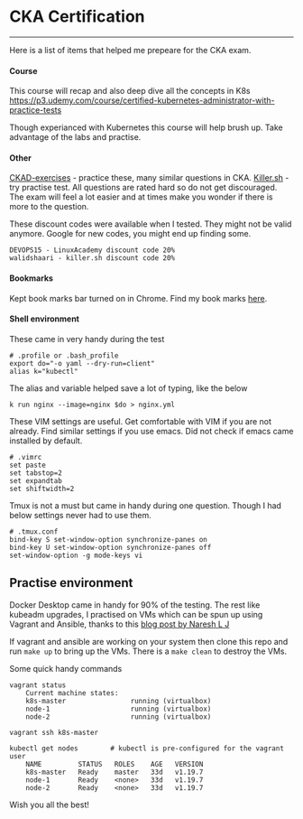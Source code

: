 # CKA Certification
---

Here is a list of items that helped me prepeare for the CKA exam.

#### Course
This course will recap and also deep dive all the concepts in K8s https://p3.udemy.com/course/certified-kubernetes-administrator-with-practice-tests

Though experianced with Kubernetes this course will help brush up. Take advantage of the labs and practise.

#### Other
[CKAD-exercises](https://github.com/dgkanatsios/CKAD-exercises) - practice these, many similar questions in CKA.
[Killer.sh](https://killer.sh/) - try practise test. All questions are rated hard so do not get discouraged. The exam will feel a lot easier and at times make you wonder if there is more to the question.

These discount codes were available when I tested. They might not be valid anymore. Google for new codes, you might end up finding some.
```
DEVOPS15 - LinuxAcademy discount code 20%
walidshaari - killer.sh discount code 20%
```

#### Bookmarks
Kept book marks bar turned on in Chrome. Find my book marks [here](./bookmarks.html).

#### Shell environment

These came in very handy during the test
```
# .profile or .bash_profile
export do="-o yaml --dry-run=client"
alias k="kubectl"
```

The alias and variable helped save a lot of typing, like the below 
```
k run nginx --image=nginx $do > nginx.yml
```

These VIM settings are useful. Get comfortable with VIM if you are not already. Find similar settings if you use emacs. Did not check if emacs came installed by default.
```
# .vimrc
set paste
set tabstop=2
set expandtab
set shiftwidth=2
```

Tmux is not a must but came in handy during one question. Though I had below settings never had to use them.
```
# .tmux.conf
bind-key S set-window-option synchronize-panes on
bind-key U set-window-option synchronize-panes off
set-window-option -g mode-keys vi
```

## Practise environment

Docker Desktop came in handy for 90% of the testing. The rest like kubeadm upgrades, I practised on VMs which can be spun up using Vagrant and Ansible, thanks to this [blog post by Naresh L J](https://kubernetes.io/blog/2019/03/15/kubernetes-setup-using-ansible-and-vagrant/)

If vagrant and ansible are working on your system then clone this repo and run `make up` to bring up the VMs. There is a `make clean` to destroy the VMs.

Some quick handy commands
```
vagrant status
    Current machine states:
    k8s-master                running (virtualbox)
    node-1                    running (virtualbox)
    node-2                    running (virtualbox)

vagrant ssh k8s-master

kubectl get nodes        # kubectl is pre-configured for the vagrant user
    NAME         STATUS   ROLES    AGE   VERSION
    k8s-master   Ready    master   33d   v1.19.7
    node-1       Ready    <none>   33d   v1.19.7
    node-2       Ready    <none>   33d   v1.19.7
```

Wish you all the best!
